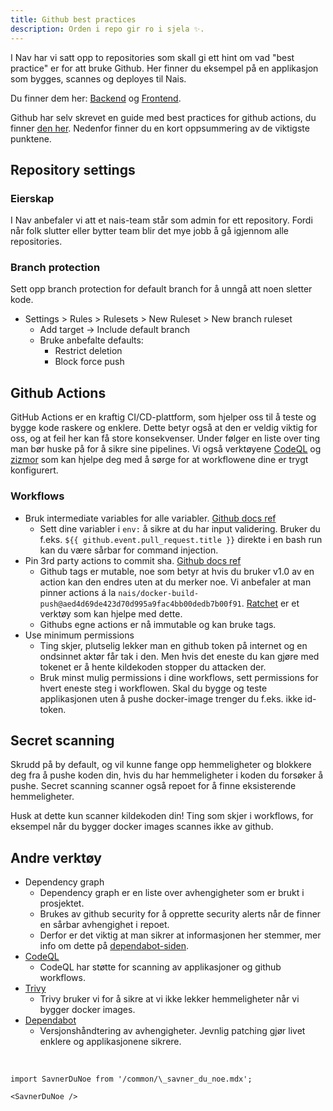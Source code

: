 ```yaml
---
title: Github best practices
description: Orden i repo gir ro i sjela ✨.
---
```


I Nav har vi satt opp to repositories som skall gi ett hint om vad "best practice" er for att bruke Github.
Her finner du eksempel på en applikasjon som bygges, scannes og deployes til Nais.

Du finner dem her: [Backend](https://github.com/navikt/backend-golden-path) og [Frontend](https://github.com/navikt/frontend-golden-path).

Github har selv skrevet en guide med best practices for github actions, du finner [den her](https://docs.github.com/en/actions/reference/security/secure-use).
Nedenfor finner du en kort oppsummering av de viktigste punktene.

## Repository settings

### Eierskap

I Nav anbefaler vi att et nais-team står som admin for ett repository. Fordi når folk slutter eller bytter team blir det mye jobb å gå igjennom alle repositories.

### Branch protection

Sett opp branch protection for default branch for å unngå att noen sletter kode.

- Settings > Rules > Rulesets > New Ruleset > New branch ruleset
  - Add target -> Include default branch
  - Bruke anbefalte defaults:
    - Restrict deletion
    - Block force push

## Github Actions

GitHub Actions er en kraftig CI/CD-plattform, som hjelper oss til å teste og bygge kode raskere og enklere. Dette betyr også at den er veldig viktig for oss, og at feil her kan få store konsekvenser. Under følger en liste over ting man bør huske på for å sikre sine pipelines. Vi også verktøyene [CodeQL](/docs/verktoy/github-advanced-security#codeql-statisk-kodeanalyse) og [zizmor](/docs/verktoy/zizmor) som kan hjelpe deg med å sørge for at workflowene dine er trygt konfigurert.

### Workflows

- Bruk intermediate variables for alle variabler. [Github docs ref](https://docs.github.com/en/actions/reference/security/secure-use#use-an-intermediate-environment-variable)
  - Sett dine variabler i `env:` å sikre at du har input validering. Bruker du f.eks. `${{ github.event.pull_request.title }}` direkte i en bash run kan du være sårbar for command injection.
- Pin 3rd party actions to commit sha. [Github docs ref](https://docs.github.com/en/actions/reference/security/secure-use#using-third-party-actions)
  - Github tags er mutable, noe som betyr at hvis du bruker v1.0 av en action kan den endres uten at du merker noe. Vi anbefaler at man pinner actions á la `nais/docker-build-push@aed4d69de423d70d995a9fac4bb00dedb7b00f91`. [Ratchet](https://github.com/sethvargo/ratchet) er et verktøy som kan hjelpe med dette.
  - Githubs egne actions er nå immutable og kan bruke tags.
- Use minimum permissions
  - Ting skjer, plutselig lekker man en github token på internet og en ondsinnet aktør får tak i den. Men hvis det eneste du kan gjøre med tokenet er å hente kildekoden stopper du attacken der.
  - Bruk minst mulig permissions i dine workflows, sett permissions for hvert eneste steg i workflowen. Skal du bygge og teste applikasjonen uten å pushe docker-image trenger du f.eks. ikke id-token.

## Secret scanning

Skrudd på by default, og vil kunne fange opp hemmeligheter og blokkere deg fra å pushe koden din, hvis du har hemmeligheter i koden du forsøker å pushe.
Secret scanning scanner også repoet for å finne eksisterende hemmeligheter.

Husk at dette kun scanner kildekoden din! Ting som skjer i workflows, for eksempel når du bygger docker images scannes ikke av github.

## Andre verktøy

- Dependency graph
  - Dependency graph er en liste over avhengigheter som er brukt i prosjektet.
  - Brukes av github security for å opprette security alerts når de finner en sårbar avhengighet i repoet.
  - Derfor er det viktig at man sikrer at informasjonen her stemmer, mer info om dette på [dependabot-siden](../verktoy/dependabot).
- [CodeQL](../verktoy/github-advanced-security#codeql-statisk-kodeanalyse)
  - CodeQL har støtte for scanning av applikasjoner og github workflows.
- [Trivy](../verktoy/trivy)
  - Trivy bruker vi for å sikre at vi ikke lekker hemmeligheter når vi bygger docker images.
- [Dependabot](../verktoy/dependabot)
  - Versjonshåndtering av avhengigheter. Jevnlig patching gjør livet enklere og applikasjonene sikrere.

<br />

```mdx-code-block
import SavnerDuNoe from '/common/\_savner_du_noe.mdx';

<SavnerDuNoe />
```
